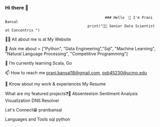 ### Hi there 👋

<!--
**pranibansal/pranibansal** is a ✨ _special_ ✨ repository because its `README.md` (this file) appears on your GitHub profile.

Here are some ideas to get you started:

- 🔭 I’m currently working on ...
- 🌱 I’m currently learning ...
- 👯 I’m looking to collaborate on ...
- 🤔 I’m looking for help with ...
- 💬 Ask me about ...
- 📫 How to reach me: ...
- 😄 Pronouns: ...
- ⚡ Fun fact: ...
-->

                                                  ### Hello  👋 I'm Prani Bansal
                                          print("👩‍🎓 Senior Data Scientist at Concentrix ")


👨‍💻 All about me is at My Website

💬 Ask me about = ["Python", "Data Engineering","Sql", "Machine Learning", "Natural Language Processing", "Competitive Programming"]

🌱 I’m currently learning Scala, Go

📫 How to reach me prani.bansal18@gmail.com, pxb45230@ucmo.edu

📄 Know about my work & experiences My Resume

What are my featured projects❓🚀
Absenteeism Sentiment Analysis Visualization DNS Resolver

Let's Connect😁
pranibansal

Languages and Tools
sql python
